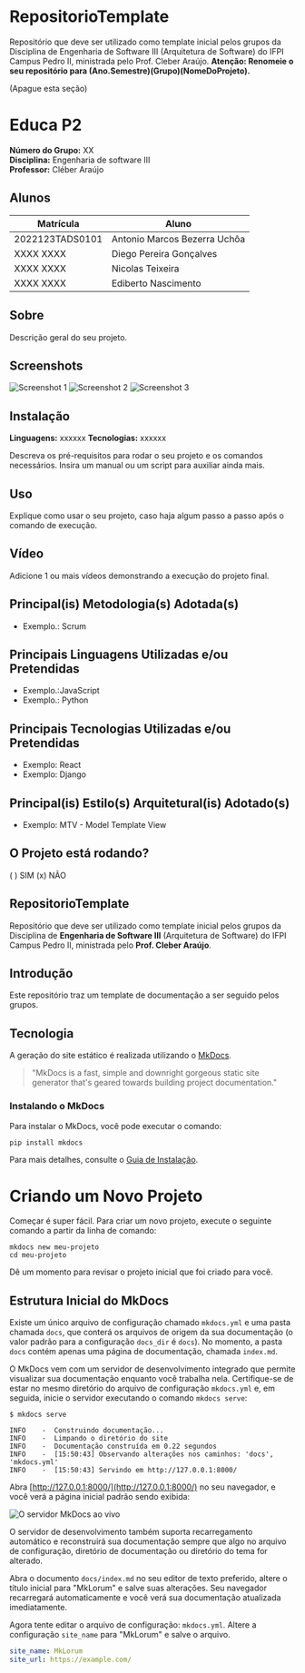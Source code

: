 # RepositorioTemplate

Repositório que deve ser utilizado como template inicial pelos grupos da Disciplina de Engenharia de Software III (Arquitetura de Software) do IFPI Campus Pedro II, ministrada pelo Prof. Cleber Araújo. **Atenção: Renomeie o seu repositório para (Ano.Semestre)(Grupo)(NomeDoProjeto).** 

(Apague esta seção)

# Educa P2
**Número do Grupo:** XX  
**Disciplina:** Engenharia de software III  
**Professor:** Cléber Araújo


## Alunos
| Matrícula   | Aluno             |
|-------------|-------------------|
| 2022123TADS0101  | Antonio Marcos Bezerra Uchôa  |
| XXXX XXXX   | Diego Pereira Gonçalves  |
| XXXX XXXX   | Nicolas Teixeira  |
| XXXX XXXX   | Ediberto Nascimento  |


## Sobre
Descrição geral do seu projeto.

## Screenshots
![Screenshot 1](URL_da_Imagem_1)
![Screenshot 2](URL_da_Imagem_2)
![Screenshot 3](URL_da_Imagem_3)

## Instalação
**Linguagens:** xxxxxx
**Tecnologias:** xxxxxx

Descreva os pré-requisitos para rodar o seu projeto e os comandos necessários. Insira um manual ou um script para auxiliar ainda mais.

## Uso
Explique como usar o seu projeto, caso haja algum passo a passo após o comando de execução.

## Vídeo
Adicione 1 ou mais vídeos demonstrando a execução do projeto final.

## Principal(is) Metodologia(s) Adotada(s)
- Exemplo.: Scrum

## Principais Linguagens Utilizadas e/ou Pretendidas
- Exemplo.:JavaScript
- Exemplo.: Python

## Principais Tecnologias Utilizadas e/ou Pretendidas
- Exemplo: React
- Exemplo: Django

## Principal(is) Estilo(s) Arquitetural(is) Adotado(s)
- Exemplo: MTV - Model Template View

## O Projeto está rodando?
( ) SIM (x) NÃO





## RepositorioTemplate

Repositório que deve ser utilizado como template inicial pelos grupos da Disciplina de **Engenharia de Software III** (Arquitetura de Software) do IFPI Campus Pedro II, ministrada pelo **Prof. Cleber Araújo**.

## Introdução

Este repositório traz um template de documentação a ser seguido pelos grupos.

## Tecnologia

A geração do site estático é realizada utilizando o [MkDocs](https://www.mkdocs.org/).

> "MkDocs is a fast, simple and downright gorgeous static site generator that's geared towards building project documentation."

### Instalando o MkDocs

Para instalar o MkDocs, você pode executar o comando:

```shell
pip install mkdocs
```

Para mais detalhes, consulte o [Guia de Instalação](#).

# Criando um Novo Projeto

Começar é super fácil. Para criar um novo projeto, execute o seguinte comando a partir da linha de comando:

```shell
mkdocs new meu-projeto
cd meu-projeto
```

Dê um momento para revisar o projeto inicial que foi criado para você.

## Estrutura Inicial do MkDocs

Existe um único arquivo de configuração chamado `mkdocs.yml` e uma pasta chamada `docs`, que conterá os arquivos de origem da sua documentação (o valor padrão para a configuração `docs_dir` é `docs`). No momento, a pasta `docs` contém apenas uma página de documentação, chamada `index.md`.

O MkDocs vem com um servidor de desenvolvimento integrado que permite visualizar sua documentação enquanto você trabalha nela. Certifique-se de estar no mesmo diretório do arquivo de configuração `mkdocs.yml` e, em seguida, inicie o servidor executando o comando `mkdocs serve`:

```shell
$ mkdocs serve
```

```shell
INFO    -  Construindo documentação...
INFO    -  Limpando o diretório do site
INFO    -  Documentação construída em 0.22 segundos
INFO    -  [15:50:43] Observando alterações nos caminhos: 'docs', 'mkdocs.yml'
INFO    -  [15:50:43] Servindo em http://127.0.0.1:8000/
```

Abra [http://127.0.0.1:8000/](http://127.0.0.1:8000/) no seu navegador, e você verá a página inicial padrão sendo exibida:

![O servidor MkDocs ao vivo](http://127.0.0.1:8000/)

O servidor de desenvolvimento também suporta recarregamento automático e reconstruirá sua documentação sempre que algo no arquivo de configuração, diretório de documentação ou diretório do tema for alterado.

Abra o documento `docs/index.md` no seu editor de texto preferido, altere o título inicial para "MkLorum" e salve suas alterações. Seu navegador recarregará automaticamente e você verá sua documentação atualizada imediatamente.

Agora tente editar o arquivo de configuração: `mkdocs.yml`. Altere a configuração `site_name` para "MkLorum" e salve o arquivo.

```yaml
site_name: MkLorum
site_url: https://example.com/
```
